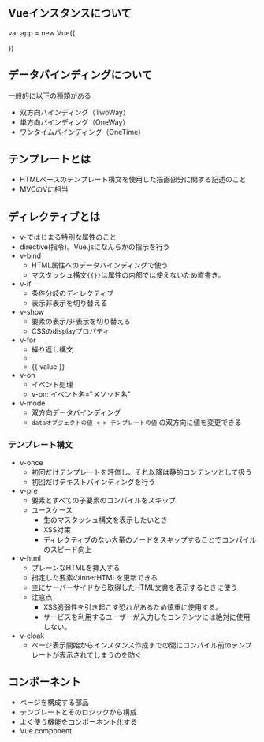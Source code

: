
## Vueインスタンスについて
var app = new Vue({

})

## データバインディングについて

一般的に以下の種類がある

- 双方向バインディング（TwoWay）
- 単方向バインディング（OneWay）
- ワンタイムバインディング（OneTime）

## テンプレートとは
- HTMLベースのテンプレート構文を使用した描画部分に関する記述のこと
- MVCのVに相当

## ディレクティブとは
- v-ではじまる特別な属性のこと
- directive(指令)。Vue.jsになんらかの指示を行う
- v-bind
    - HTML属性へのデータバインディングで使う
    - マスタッシュ構文`{{}}`は属性の内部では使えないため直書き。
- v-if
    - 条件分岐のディレクティブ
    - 表示非表示を切り替える 
- v-show
    - 要素の表示/非表示を切り替える
    - CSSのdisplayプロパティ
- v-for
    - 繰り返し構文 
    - <li v-for="value in values">{{ value }}</li>
- v-on
    - イベント処理
    - v-on: イベント名="メソッド名"
- v-model
    - 双方向データバインディング
    - `dataオブジェクトの値 <-> テンプレートの値` の双方向に値を変更できる

### テンプレート構文
- v-once
    - 初回だけテンプレートを評価し、それ以降は静的コンテンツとして扱う
    - 初回だけテキストバインディングを行う
- v-pre
    - 要素とすべての子要素のコンパイルをスキップ
    - ユースケース
        - 生のマスタッシュ構文を表示したいとき
        - XSS対策
        - ディレクティブのない大量のノードをスキップすることでコンパイルのスピード向上
- v-html
    - プレーンなHTMLを挿入する
    - 指定した要素のinnerHTMLを更新できる
    - 主にサーバーサイドから取得したHTML文書を表示するときに使う
    - 注意点
        - XSS脆弱性を引き起こす恐れがあるため慎重に使用する。
        - サービスを利用するユーザーが入力したコンテンツには絶対に使用しない。
- v-cloak
    - ページ表示開始からインスタンス作成までの間にコンパイル前のテンプレートが表示されてしまうのを防ぐ 



## コンポーネント
- ページを構成する部品
- テンプレートとそのロジックから構成
- よく使う機能をコンポーネント化する
- Vue.component

